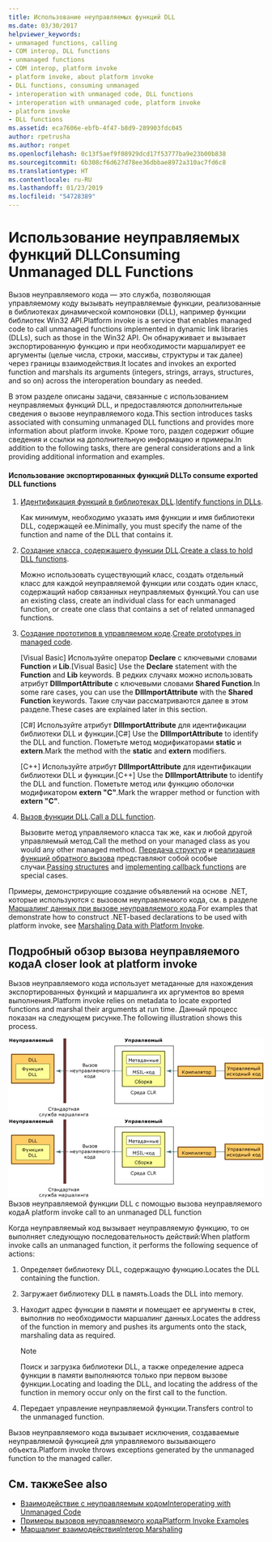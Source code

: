 ```yaml
---
title: Использование неуправляемых функций DLL
ms.date: 03/30/2017
helpviewer_keywords:
- unmanaged functions, calling
- COM interop, DLL functions
- unmanaged functions
- COM interop, platform invoke
- platform invoke, about platform invoke
- DLL functions, consuming unmanaged
- interoperation with unmanaged code, DLL functions
- interoperation with unmanaged code, platform invoke
- platform invoke
- DLL functions
ms.assetid: eca7606e-ebfb-4f47-b8d9-289903fdc045
author: rpetrusha
ms.author: ronpet
ms.openlocfilehash: 0c13f5aef9f08929dcd17f53777ba9e23b00b838
ms.sourcegitcommit: 6b308cf6d627d78ee36dbbae8972a310ac7fd6c8
ms.translationtype: HT
ms.contentlocale: ru-RU
ms.lasthandoff: 01/23/2019
ms.locfileid: "54728389"
---
```

# <a name="consuming-unmanaged-dll-functions"></a><span data-ttu-id="44073-102">Использование неуправляемых функций DLL</span><span class="sxs-lookup"><span data-stu-id="44073-102">Consuming Unmanaged DLL Functions</span></span>
<span data-ttu-id="44073-103">Вызов неуправляемого кода — это служба, позволяющая управляемому коду вызывать неуправляемые функции, реализованные в библиотеках динамической компоновки (DLL), например функции библиотек Win32 API.</span><span class="sxs-lookup"><span data-stu-id="44073-103">Platform invoke is a service that enables managed code to call unmanaged functions implemented in dynamic link libraries (DLLs), such as those in the Win32 API.</span></span> <span data-ttu-id="44073-104">Он обнаруживает и вызывает экспортированную функцию и при необходимости маршалирует ее аргументы (целые числа, строки, массивы, структуры и так далее) через границы взаимодействия.</span><span class="sxs-lookup"><span data-stu-id="44073-104">It locates and invokes an exported function and marshals its arguments (integers, strings, arrays, structures, and so on) across the interoperation boundary as needed.</span></span>  
  
 <span data-ttu-id="44073-105">В этом разделе описаны задачи, связанные с использованием неуправляемых функций DLL, и предоставляются дополнительные сведения о вызове неуправляемого кода.</span><span class="sxs-lookup"><span data-stu-id="44073-105">This section introduces tasks associated with consuming unmanaged DLL functions and provides more information about platform invoke.</span></span> <span data-ttu-id="44073-106">Кроме того, раздел содержит общие сведения и ссылки на дополнительную информацию и примеры.</span><span class="sxs-lookup"><span data-stu-id="44073-106">In addition to the following tasks, there are general considerations and a link providing additional information and examples.</span></span>  
  
#### <a name="to-consume-exported-dll-functions"></a><span data-ttu-id="44073-107">Использование экспортированных функций DLL</span><span class="sxs-lookup"><span data-stu-id="44073-107">To consume exported DLL functions</span></span>  
  
1.  <span data-ttu-id="44073-108">[Идентификация функций в библиотеках DLL](../../../docs/framework/interop/identifying-functions-in-dlls.md).</span><span class="sxs-lookup"><span data-stu-id="44073-108">[Identify functions in DLLs](../../../docs/framework/interop/identifying-functions-in-dlls.md).</span></span>  
  
     <span data-ttu-id="44073-109">Как минимум, необходимо указать имя функции и имя библиотеки DLL, содержащей ее.</span><span class="sxs-lookup"><span data-stu-id="44073-109">Minimally, you must specify the name of the function and name of the DLL that contains it.</span></span>  
  
2.  <span data-ttu-id="44073-110">[Создание класса, содержащего функции DLL](../../../docs/framework/interop/creating-a-class-to-hold-dll-functions.md).</span><span class="sxs-lookup"><span data-stu-id="44073-110">[Create a class to hold DLL functions](../../../docs/framework/interop/creating-a-class-to-hold-dll-functions.md).</span></span>  
  
     <span data-ttu-id="44073-111">Можно использовать существующий класс, создать отдельный класс для каждой неуправляемой функции или создать один класс, содержащий набор связанных неуправляемых функций.</span><span class="sxs-lookup"><span data-stu-id="44073-111">You can use an existing class, create an individual class for each unmanaged function, or create one class that contains a set of related unmanaged functions.</span></span>  
  
3.  <span data-ttu-id="44073-112">[Создание прототипов в управляемом коде](../../../docs/framework/interop/creating-prototypes-in-managed-code.md).</span><span class="sxs-lookup"><span data-stu-id="44073-112">[Create prototypes in managed code](../../../docs/framework/interop/creating-prototypes-in-managed-code.md).</span></span>  
  
     <span data-ttu-id="44073-113">[Visual Basic] Используйте оператор **Declare** с ключевыми словами **Function** и **Lib**.</span><span class="sxs-lookup"><span data-stu-id="44073-113">[Visual Basic] Use the **Declare** statement with the **Function** and **Lib** keywords.</span></span> <span data-ttu-id="44073-114">В редких случаях можно использовать атрибут **DllImportAttribute** с ключевыми словами **Shared Function**.</span><span class="sxs-lookup"><span data-stu-id="44073-114">In some rare cases, you can use the **DllImportAttribute** with the **Shared Function** keywords.</span></span> <span data-ttu-id="44073-115">Такие случаи рассматриваются далее в этом разделе.</span><span class="sxs-lookup"><span data-stu-id="44073-115">These cases are explained later in this section.</span></span>  
  
     <span data-ttu-id="44073-116">[C#] Используйте атрибут **DllImportAttribute** для идентификации библиотеки DLL и функции.</span><span class="sxs-lookup"><span data-stu-id="44073-116">[C#] Use the **DllImportAttribute** to identify the DLL and function.</span></span> <span data-ttu-id="44073-117">Пометьте метод модификаторами **static** и **extern**.</span><span class="sxs-lookup"><span data-stu-id="44073-117">Mark the method with the **static** and **extern** modifiers.</span></span>  
  
     <span data-ttu-id="44073-118">[C++] Используйте атрибут **DllImportAttribute** для идентификации библиотеки DLL и функции.</span><span class="sxs-lookup"><span data-stu-id="44073-118">[C++] Use the **DllImportAttribute** to identify the DLL and function.</span></span> <span data-ttu-id="44073-119">Пометьте метод или функцию оболочки модификатором **extern "C"**.</span><span class="sxs-lookup"><span data-stu-id="44073-119">Mark the wrapper method or function with **extern "C"**.</span></span>  
  
4.  <span data-ttu-id="44073-120">[Вызов функции DLL](../../../docs/framework/interop/calling-a-dll-function.md).</span><span class="sxs-lookup"><span data-stu-id="44073-120">[Call a DLL function](../../../docs/framework/interop/calling-a-dll-function.md).</span></span>  
  
     <span data-ttu-id="44073-121">Вызовите метод управляемого класса так же, как и любой другой управляемый метод.</span><span class="sxs-lookup"><span data-stu-id="44073-121">Call the method on your managed class as you would any other managed method.</span></span> <span data-ttu-id="44073-122">[Передача структур](../../../docs/framework/interop/passing-structures.md) и [реализация функций обратного вызова](../../../docs/framework/interop/callback-functions.md) представляют собой особые случаи.</span><span class="sxs-lookup"><span data-stu-id="44073-122">[Passing structures](../../../docs/framework/interop/passing-structures.md) and [implementing callback functions](../../../docs/framework/interop/callback-functions.md) are special cases.</span></span>  
  
 <span data-ttu-id="44073-123">Примеры, демонстрирующие создание объявлений на основе .NET, которые используются с вызовом неуправляемого кода, см. в разделе [Маршалинг данных при вызове неуправляемого кода](../../../docs/framework/interop/marshaling-data-with-platform-invoke.md).</span><span class="sxs-lookup"><span data-stu-id="44073-123">For examples that demonstrate how to construct .NET-based declarations to be used with platform invoke, see [Marshaling Data with Platform Invoke](../../../docs/framework/interop/marshaling-data-with-platform-invoke.md).</span></span>  
  
## <a name="a-closer-look-at-platform-invoke"></a><span data-ttu-id="44073-124">Подробный обзор вызова неуправляемого кода</span><span class="sxs-lookup"><span data-stu-id="44073-124">A closer look at platform invoke</span></span>  
 <span data-ttu-id="44073-125">Вызов неуправляемого кода использует метаданные для нахождения экспортированных функций и маршалинга их аргументов во время выполнения.</span><span class="sxs-lookup"><span data-stu-id="44073-125">Platform invoke relies on metadata to locate exported functions and marshal their arguments at run time.</span></span> <span data-ttu-id="44073-126">Данный процесс показан на следующем рисунке.</span><span class="sxs-lookup"><span data-stu-id="44073-126">The following illustration shows this process.</span></span>  
  
 <span data-ttu-id="44073-127">![Платформозависимый вызов](../../../docs/framework/interop/media/pinvoke.gif "pinvoke")</span><span class="sxs-lookup"><span data-stu-id="44073-127">![Platform invoke](../../../docs/framework/interop/media/pinvoke.gif "pinvoke")</span></span>  
<span data-ttu-id="44073-128">Вызов неуправляемой функции DLL с помощью вызова неуправляемого кода</span><span class="sxs-lookup"><span data-stu-id="44073-128">A platform invoke call to an unmanaged DLL function</span></span>  
  
 <span data-ttu-id="44073-129">Когда неуправляемый код вызывает неуправляемую функцию, то он выполняет следующую последовательность действий:</span><span class="sxs-lookup"><span data-stu-id="44073-129">When platform invoke calls an unmanaged function, it performs the following sequence of actions:</span></span>  
  
1.  <span data-ttu-id="44073-130">Определяет библиотеку DLL, содержащую функцию.</span><span class="sxs-lookup"><span data-stu-id="44073-130">Locates the DLL containing the function.</span></span>  
  
2.  <span data-ttu-id="44073-131">Загружает библиотеку DLL в память.</span><span class="sxs-lookup"><span data-stu-id="44073-131">Loads the DLL into memory.</span></span>  
  
3.  <span data-ttu-id="44073-132">Находит адрес функции в памяти и помещает ее аргументы в стек, выполнив по необходимости маршалинг данных.</span><span class="sxs-lookup"><span data-stu-id="44073-132">Locates the address of the function in memory and pushes its arguments onto the stack, marshaling data as required.</span></span>  
  
    > [!NOTE]
    >  <span data-ttu-id="44073-133">Поиск и загрузка библиотеки DLL, а также определение адреса функции в памяти выполняются только при первом вызове функции.</span><span class="sxs-lookup"><span data-stu-id="44073-133">Locating and loading the DLL, and locating the address of the function in memory occur only on the first call to the function.</span></span>  
  
4.  <span data-ttu-id="44073-134">Передает управление неуправляемой функции.</span><span class="sxs-lookup"><span data-stu-id="44073-134">Transfers control to the unmanaged function.</span></span>  
  
 <span data-ttu-id="44073-135">Вызов неуправляемого кода вызывает исключения, создаваемые неуправляемой функцией для управляемого вызывающего объекта.</span><span class="sxs-lookup"><span data-stu-id="44073-135">Platform invoke throws exceptions generated by the unmanaged function to the managed caller.</span></span>

## <a name="see-also"></a><span data-ttu-id="44073-136">См. также</span><span class="sxs-lookup"><span data-stu-id="44073-136">See also</span></span>
- [<span data-ttu-id="44073-137">Взаимодействие с неуправляемым кодом</span><span class="sxs-lookup"><span data-stu-id="44073-137">Interoperating with Unmanaged Code</span></span>](../../../docs/framework/interop/index.md)
- [<span data-ttu-id="44073-138">Примеры вызовов неуправляемого кода</span><span class="sxs-lookup"><span data-stu-id="44073-138">Platform Invoke Examples</span></span>](../../../docs/framework/interop/platform-invoke-examples.md)
- [<span data-ttu-id="44073-139">Маршалинг взаимодействия</span><span class="sxs-lookup"><span data-stu-id="44073-139">Interop Marshaling</span></span>](../../../docs/framework/interop/interop-marshaling.md)
